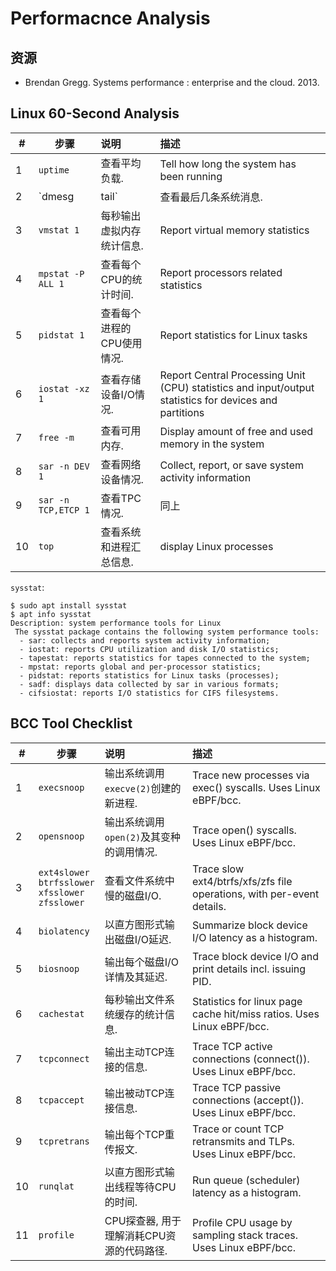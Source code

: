 # Performacnce Analysis

## 资源

- Brendan Gregg. Systems performance : enterprise and the cloud. 2013.


## Linux 60-Second Analysis

|#|步骤|说明|描述|
|-|---|:---|:---|
|1|`uptime`| 查看平均负载. |Tell how long the system has been running |
|2|`dmesg | tail`| 查看最后几条系统消息. |print or control the kernel ring buffer|
|3|`vmstat 1`| 每秒输出虚拟内存统计信息. |Report virtual memory statistics|
|4|`mpstat -P ALL 1`| 查看每个CPU的统计时间. |Report processors related statistics |
|5|`pidstat 1`| 查看每个进程的CPU使用情况. |Report statistics for Linux tasks|
|6|`iostat -xz 1`| 查看存储设备I/O情况. |Report Central Processing Unit (CPU) statistics and input/output statistics for devices and partitions|
|7|`free -m`| 查看可用内存. |Display amount of free and used memory in the system|
|8|`sar -n DEV 1`| 查看网络设备情况. |Collect, report, or save system activity information|
|9|`sar -n TCP,ETCP 1`| 查看TPC情况. |同上 |
|10|`top`| 查看系统和进程汇总信息. |display Linux processes|


`sysstat`:

```
$ sudo apt install sysstat
$ apt info sysstat
Description: system performance tools for Linux
 The sysstat package contains the following system performance tools:
  - sar: collects and reports system activity information;
  - iostat: reports CPU utilization and disk I/O statistics;
  - tapestat: reports statistics for tapes connected to the system;
  - mpstat: reports global and per-processor statistics;
  - pidstat: reports statistics for Linux tasks (processes);
  - sadf: displays data collected by sar in various formats;
  - cifsiostat: reports I/O statistics for CIFS filesystems.
```

## BCC Tool Checklist

|#|步骤|说明|描述|
|-|---|:---|:---|
|1|`execsnoop`|输出系统调用`execve(2)`创建的新进程.|Trace new processes via exec() syscalls. Uses Linux eBPF/bcc.|
|2|`opensnoop`|输出系统调用`open(2)`及其变种的调用情况.|Trace open() syscalls. Uses Linux eBPF/bcc.|
|3|`ext4slower`<br>`btrfsslower`<br>`xfsslower`<br>`zfsslower`| 查看文件系统中慢的磁盘I/O.|Trace slow ext4/btrfs/xfs/zfs file operations, with per-event details.|
|4|`biolatency`|以直方图形式输出磁盘I/O延迟.|Summarize block device I/O latency as a histogram.|
|5|`biosnoop`|输出每个磁盘I/O详情及其延迟.|Trace block device I/O and print details incl. issuing PID.|
|6|`cachestat`|每秒输出文件系统缓存的统计信息.|Statistics for linux page cache hit/miss ratios. Uses Linux eBPF/bcc.|
|7|`tcpconnect`|输出主动TCP连接的信息.|Trace TCP active connections (connect()). Uses Linux eBPF/bcc.|
|8|`tcpaccept`|输出被动TCP连接信息.|Trace TCP passive connections (accept()). Uses Linux eBPF/bcc.|
|9|`tcpretrans`|输出每个TCP重传报文.|Trace or count TCP retransmits and TLPs. Uses Linux eBPF/bcc.|
|10|`runqlat`|以直方图形式输出线程等待CPU的时间.|Run queue (scheduler) latency as a histogram.|
|11|`profile`|CPU探查器, 用于理解消耗CPU资源的代码路径.|Profile CPU usage by sampling stack traces. Uses Linux eBPF/bcc.|

